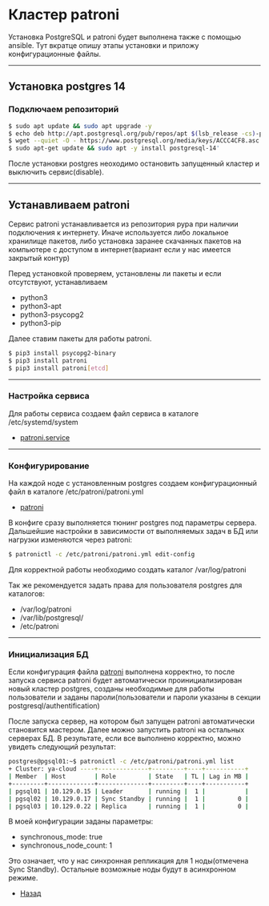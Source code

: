 # Кластер patroni

Установка PostgreSQL и patroni будет выполнена также с помощью ansible.
Тут вкратце опишу этапы установки и приложу конфигурационные файлы.
***

## Установка postgres 14

### Подключаем репозиторий 

```bash
$ sudo apt update && sudo apt upgrade -y 
$ echo deb http://apt.postgresql.org/pub/repos/apt $(lsb_release -cs)-pgdg main | sudo tee -a /etc/apt/sources.list.d/pgdg.list 
$ wget --quiet -O - https://www.postgresql.org/media/keys/ACCC4CF8.asc | sudo apt-key add -
$ sudo apt-get update && sudo apt -y install postgresql-14'
```

После установки postgres неоходимо остановить запущенный кластер и выключить сервис(disable).
***

## Устанавливаем patroni

Сервис patroni устанавливается из репозитория pypa при наличии подключения к интернету. Иначе используется либо локальное хранилище пакетов, либо установка заранее скачанных пакетов на компьютере с доступом в интернет(вариант если у нас имеется закрытый контур)

Перед установкой проверяем, установлены ли пакеты и если отсутствуют, устанавливаем

  - python3
  - python3-apt
  - python3-psycopg2
  - python3-pip

Далее ставим пакеты для работы patroni.

```bash
$ pip3 install psycopg2-binary
$ pip3 install patroni
$ pip3 install patroni[etcd]
```
***

### Настройка сервиса

Для работы сервиса создаем файл сервиса в каталоге /etc/systemd/system

- [patroni.service](patroni.service)
***

### Конфигурирование

На каждой ноде с установленным postgres создаем конфигурационный файл в каталоге /etc/patroni/patroni.yml

- [patroni](patroni_1.yml)

В конфиге сразу выполняется тюнинг postgres под параметры сервера. Дальшейшие настройки в зависимости от выполняемых задач в БД или нагрузки изменяются через patroni:

```bash
$ patronictl -c /etc/patroni/patroni.yml edit-config
```

Для корректной работы необходимо создать каталог /var/log/patroni

Так же рекомендуется задать права для пользователя postgres для каталогов:

- /var/log/patroni
- /var/lib/postgresql/
- /etc/patroni
***

### Инициализация БД

Если конфигурация файла [patroni](patroni_1.yml) выполнена корректно, то после запуска сервиса patroni будет автоматически проинициализирован новый кластер postgres, созданы необходимые для работы пользователи и заданы пароли(пользователи и пароли указаны в  секции postgresql/authentification)

После запуска сервер, на котором был запущен patroni автоматически становится мастером. Далее можно запустить patroni на остальных серверах БД. В результате, если все выполнено корректно, можно увидеть следующий результат:

```bash
postgres@pgsql01:~$ patronictl -c /etc/patroni/patroni.yml list
+ Cluster: ya-cloud ----+--------------+---------+----+-----------+
| Member  | Host        | Role         | State   | TL | Lag in MB |
+---------+-------------+--------------+---------+----+-----------+
| pgsql01 | 10.129.0.15 | Leader       | running |  1 |           |
| pgsql02 | 10.129.0.17 | Sync Standby | running |  1 |         0 |
| pgsql03 | 10.129.0.22 | Replica      | running |  1 |         0 |
```
 
 В моей конфигурации заданы параметры:

- synchronous_mode: true
- synchronous_node_count: 1

Это означает, что у нас синхронная репликация для 1 ноды(отмечена Sync Standby). Остальные возможные ноды будут в асинхронном режиме.


- [Назад](README.md)